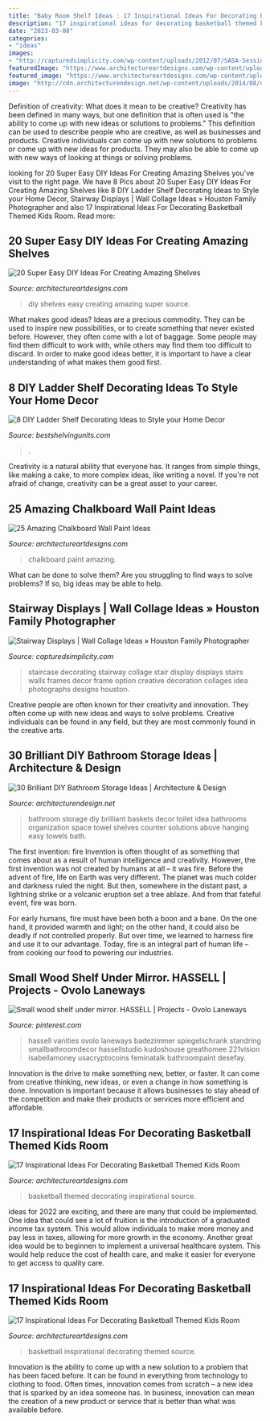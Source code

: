 ```yaml
---
title: "Baby Room Shelf Ideas : 17 Inspirational Ideas For Decorating Basketball Themed Kids Room"
description: "17 inspirational ideas for decorating basketball themed kids room"
date: "2023-03-08"
categories:
- "ideas"
images:
- "http://capturedsimplicity.com/wp-content/uploads/2012/07/SASA-Session-option-B.jpg"
featuredImage: "https://www.architectureartdesigns.com/wp-content/uploads/2016/11/3-33.jpg"
featured_image: "https://www.architectureartdesigns.com/wp-content/uploads/2013/06/242-630x969.jpg"
image: "http://cdn.architecturendesign.net/wp-content/uploads/2014/08/diy-bathroom-storage-ideas-2.jpg"
---
```



Definition of creativity: What does it mean to be creative?
Creativity has been defined in many ways, but one definition that is often used is "the ability to come up with new ideas or solutions to problems." This definition can be used to describe people who are creative, as well as businesses and products. Creative individuals can come up with new solutions to problems or come up with new ideas for products. They may also be able to come up with new ways of looking at things or solving problems.

	

		
looking for 20 Super Easy DIY Ideas For Creating Amazing Shelves you've visit to the right page. We have 8 Pics about 20 Super Easy DIY Ideas For Creating Amazing Shelves like 8 DIY Ladder Shelf Decorating Ideas to Style your Home Decor, Stairway Displays | Wall Collage Ideas » Houston Family Photographer and also 17 Inspirational Ideas For Decorating Basketball Themed Kids Room. Read more:
		
    
## 20 Super Easy DIY Ideas For Creating Amazing Shelves

<img loading=lazy src="https://www.architectureartdesigns.com/wp-content/uploads/2016/10/11-40.jpg" onerror="this.onerror=null;this.src='https://tse3.mm.bing.net/th?id=OIP.w9NtNFU5q2jdHPQIY4xKxwHaOu&amp;pid=15.1';" alt="20 Super Easy DIY Ideas For Creating Amazing Shelves">

_Source: architectureartdesigns.com_

>diy shelves easy creating amazing super source. 

	

What makes good ideas?
Ideas are a precious commodity. They can be used to inspire new possibilities, or to create something that never existed before. However, they often come with a lot of baggage. Some people may find them difficult to work with, while others may find them too difficult to discard. In order to make good ideas better, it is important to have a clear understanding of what makes them good first.

    
## 8 DIY Ladder Shelf Decorating Ideas To Style Your Home Decor

<img loading=lazy src="https://bestshelvingunits.com/wp-content/uploads/2016/10/White_ladder_shelf.jpg" onerror="this.onerror=null;this.src='https://tse2.mm.bing.net/th?id=OIP.fJ0CpfOqqqOMWKEINDu_1wHaK6&amp;pid=15.1';" alt="8 DIY Ladder Shelf Decorating Ideas to Style your Home Decor">

_Source: bestshelvingunits.com_

>. 

	

Creativity is a natural ability that everyone has. It ranges from simple things, like making a cake, to more complex ideas, like writing a novel. If you're not afraid of change, creativity can be a great asset to your career.

    
## 25 Amazing Chalkboard Wall Paint Ideas

<img loading=lazy src="https://www.architectureartdesigns.com/wp-content/uploads/2013/06/242-630x969.jpg" onerror="this.onerror=null;this.src='https://tse2.mm.bing.net/th?id=OIP.1oQ8oMoZw0tFJQm29OrtsgHaLZ&amp;pid=15.1';" alt="25 Amazing Chalkboard Wall Paint Ideas">

_Source: architectureartdesigns.com_

>chalkboard paint amazing. 

	

What can be done to solve them?
Are you struggling to find ways to solve problems? If so, big ideas may be able to help.

    
## Stairway Displays | Wall Collage Ideas » Houston Family Photographer

<img loading=lazy src="http://capturedsimplicity.com/wp-content/uploads/2012/07/SASA-Session-option-B.jpg" onerror="this.onerror=null;this.src='https://tse2.mm.bing.net/th?id=OIP.dmKWmzoFEjJxgaGa9sQjkwHaJ4&amp;pid=15.1';" alt="Stairway Displays | Wall Collage Ideas » Houston Family Photographer">

_Source: capturedsimplicity.com_

>staircase decorating stairway collage stair display displays stairs walls frames decor frame option creative decoration collages idea photographs designs houston. 

	

Creative people are often known for their creativity and innovation. They often come up with new ideas and ways to solve problems. Creative individuals can be found in any field, but they are most commonly found in the creative arts.

    
## 30 Brilliant DIY Bathroom Storage Ideas | Architecture &amp; Design

<img loading=lazy src="http://cdn.architecturendesign.net/wp-content/uploads/2014/08/diy-bathroom-storage-ideas-2.jpg" onerror="this.onerror=null;this.src='https://tse4.mm.bing.net/th?id=OIP.Q2RNy6xFFL_dVzWrGpe9MAHaLH&amp;pid=15.1';" alt="30 Brilliant DIY Bathroom Storage Ideas | Architecture &amp; Design">

_Source: architecturendesign.net_

>bathroom storage diy brilliant baskets decor toilet idea bathrooms organization space towel shelves counter solutions above hanging easy towels bath. 

	

The first invention: fire
Invention is often thought of as something that comes about as a result of human intelligence and creativity. However, the first invention was not created by humans at all – it was fire.
Before the advent of fire, life on Earth was very different. The planet was much colder and darkness ruled the night. But then, somewhere in the distant past, a lightning strike or a volcanic eruption set a tree ablaze. And from that fateful event, fire was born.

For early humans, fire must have been both a boon and a bane. On the one hand, it provided warmth and light; on the other hand, it could also be deadly if not controlled properly. But over time, we learned to harness fire and use it to our advantage. Today, fire is an integral part of human life – from cooking our food to powering our industries.

    
## Small Wood Shelf Under Mirror. HASSELL | Projects - Ovolo Laneways

<img loading=lazy src="https://i.pinimg.com/736x/4b/51/8e/4b518ebe1ebf951d768b623a6c7be2e5.jpg" onerror="this.onerror=null;this.src='https://tse2.mm.bing.net/th?id=OIP.XVsZ48Zk-G2ouW6ZuEeUmAHaLG&amp;pid=15.1';" alt="Small wood shelf under mirror. HASSELL | Projects - Ovolo Laneways">

_Source: pinterest.com_

>hassell vanities ovolo laneways badezimmer spiegelschrank standring smallbathroomdecor hassellstudio kudoshouse greathomee 221vision isabellamoney usacryptocoins feminatalk bathroompaint desefay. 

	

Innovation is the drive to make something new, better, or faster. It can come from creative thinking, new ideas, or even a change in how something is done. Innovation is important because it allows businesses to stay ahead of the competition and make their products or services more efficient and affordable.

    
## 17 Inspirational Ideas For Decorating Basketball Themed Kids Room

<img loading=lazy src="https://www.architectureartdesigns.com/wp-content/uploads/2016/11/3-33.jpg" onerror="this.onerror=null;this.src='https://tse2.mm.bing.net/th?id=OIP.iqylNNBY6ZceYXVv9LWsQwHaE7&amp;pid=15.1';" alt="17 Inspirational Ideas For Decorating Basketball Themed Kids Room">

_Source: architectureartdesigns.com_

>basketball themed decorating inspirational source. 

	

ideas for 2022 are exciting, and there are many that could be implemented. One idea that could see a lot of fruition is the introduction of a graduated income tax system. This would allow individuals to make more money and pay less in taxes, allowing for more growth in the economy. Another great idea would be to beginnen to implement a universal healthcare system. This would help reduce the cost of health care, and make it easier for everyone to get access to quality care.

    
## 17 Inspirational Ideas For Decorating Basketball Themed Kids Room

<img loading=lazy src="https://www.architectureartdesigns.com/wp-content/uploads/2016/11/10-33.jpg" onerror="this.onerror=null;this.src='https://tse2.mm.bing.net/th?id=OIP.dkQDcR-W1qXc0JK5J5Z-DQHaLD&amp;pid=15.1';" alt="17 Inspirational Ideas For Decorating Basketball Themed Kids Room">

_Source: architectureartdesigns.com_

>basketball inspirational decorating themed source. 

	

Innovation is the ability to come up with a new solution to a problem that has been faced before. It can be found in everything from technology to clothing to food. Often times, innovation comes from scratch – a new idea that is sparked by an idea someone has. In business, innovation can mean the creation of a new product or service that is better than what was available before.

